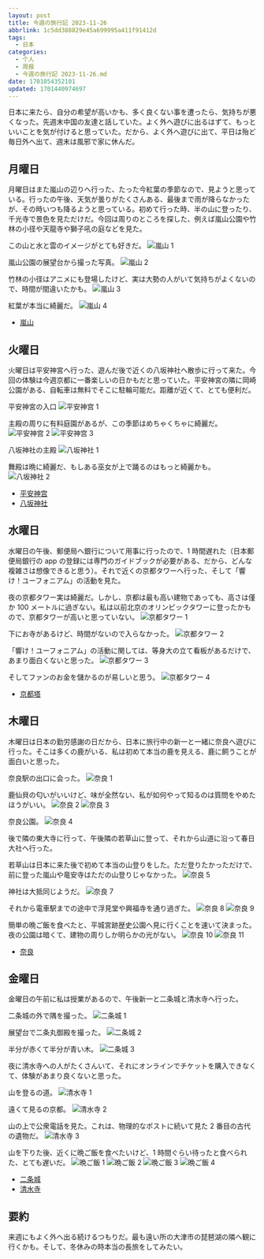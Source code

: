 ```yaml
---
layout: post
title: 今週の旅行記 2023-11-26
abbrlink: 1c5dd388829e45a699995a411f91412d
tags:
  - 日本
categories:
  - 个人
  - 周报
  - 今週の旅行記 2023-11-26.md
date: 1701054352101
updated: 1701440974697
---
```


日本に来たら、自分の希望が高いかも、多く良くない事を遭ったら、気持ちが悪くなった。先週末中国の友達と話していた。よく外へ遊びに出るはずて、もっといいことを気が付けると思っていた。だから、よく外へ遊びに出て、平日は殆ど毎日外へ出て、週末は風邪で家に休んだ。

## 月曜日

月曜日はまた嵐山の辺りへ行った、たった今紅葉の季節なので、見ようと思っている。行ったの午後、天気が曇りがたくさんある、最後まで雨が降らなかったが、その時いつも降るようと思っている。初めて行った時、半の山に登ったり、千光寺で景色を見ただけだ。今回は周りのところを探した、例えば嵐山公園や竹林の小径や天龍寺や獅子吼の庭などを見た。

この山と水と雲のイメージがとても好きだ。
![嵐山 1](https://image-proxy.rxliuli.com/?url=https://lh3.googleusercontent.com/pw/ADCreHdIo_nK75PHsTopOuW7WevXjy6At1FrIorlBqvHRdz2NiZFFbJOeIUDc29ysKz53t960MIPWWico9NwPjZS1olN19pNfBkXx4CKHRMv1Kq7IQmknM5YcElX_VUF945vN7pCxE99sLnBtAUM34fnexCQ=w2554-h1916-s-no-gm)

嵐山公園の展望台から撮った写真。
![嵐山 2](https://image-proxy.rxliuli.com/?url=https://lh3.googleusercontent.com/pw/ADCreHd36t8PZvjuXXFPi_9aahsXMuZsDLiE493Rc4sOPiPVqw32qfPGppxnZKtjO8AlWLtgIHmaS_djrCwOUfz3z9GHnBeyi7MJ5WUsrvtmsCexH4fTTs-BXRv0Yy5Eump2W11LJl84yXuoA5t_H8hffxjn=w2554-h1916-s-no-gm)

竹林の小径はアニメにも登場したけど、実は大勢の人がいて気持ちがよくないので、時間が間違いたかも。
![嵐山 3](https://image-proxy.rxliuli.com/?url=https://lh3.googleusercontent.com/pw/ADCreHf1IuvJyWvDJl8JiElYXw1VdYbelljwBaKX_kFS0j4YzOUYJiJXpg3amf63-vLuwxkc6e6sMRSMzQijBgqDWtVRcka2dZCHNE_6rToT0AAeDudnS3wyINGo9geVWpB3cgeGcyzMIF3wDbPsFRY_yOh8=w1438-h1916-s-no-gm)

紅葉が本当に綺麗だ。
![嵐山 4](https://image-proxy.rxliuli.com/?url=https://lh3.googleusercontent.com/pw/ADCreHdIXmT0onueS4rXllPed3gcqkUYK6qsTVvqGjRJ4BRTSqXkG_TeTo53GIgbZOpcaFj1czpMLPjcAtFe9qJjk6q1gZNHMdmMMxM21g5TP2BS5I33Aa3IceDlSCrVJk5vxZQwWUf3qGQycbTbIs0KfMUy=w1438-h1916-s-no-gm)

- [嵐山](https://photos.app.goo.gl/kaiempVe5LsU64Gw5)

## 火曜日

火曜日は平安神宮へ行った、遊んだ後で近くの八坂神社へ散歩に行って来た。今回の体験は今週京都に一番楽しいの日かもだと思っていた。平安神宮の隣に岡崎公園がある、自転車は無料でそこに駐輪可能だ。距離が近くて、とても便利だ。

平安神宮の入口
![平安神宫 1](https://image-proxy.rxliuli.com/?url=https://lh3.googleusercontent.com/pw/ADCreHdQcSiZ7VKtazrBDc8q4hCFBdHcNRsWbS9s8uU0ftt44XVExy76q38_RHcfoQ8CC6a3ke7ma8d4oFWV1BMJoMrecOtmkdmjjtCLnxuCCiCXZlVSYHE-c1W3CiG9aCwckV0moZUhilafTek5U1LfHmQl=w2554-h1916-s-no-gm)

主殿の周りに有料庭園があるが、この季節はめちゃくちゃに綺麗だ。
![平安神宫 2](https://image-proxy.rxliuli.com/?url=https://lh3.googleusercontent.com/pw/ADCreHcsl6STDx8G5neH6AlEL5d1U0AEYn5QOa3JbxXQY_xmVm0rnZhkTxRTpJv_l3Ng3DktnjwGsU0rqlJySxyh4MghuKsRw193ojoy-qaTQ6xwl6pfgJOp46eFG2YJJaZDyIWQAnGJA7CpdWUGKJAG1G0q=w2554-h1916-s-no-gm)
![平安神宫 3](https://image-proxy.rxliuli.com/?url=https://lh3.googleusercontent.com/pw/ADCreHf0tKdik8kC2lX7F1lCwSWa78KDno4WhZvh97jp0UJE-K4haF1HKDFtDdBfs0b7VqnNcXoXeXuGvsZEMCwwZKdhWisOOI-SIWidxzHVX3JCU4NSp8DstjjvtX8_oNG38wPq81UPpPvMqzPdgqTXEVvn=w2554-h1916-s-no-gm)

八坂神社の主殿
![八坂神社 1](https://image-proxy.rxliuli.com/?url=https://lh3.googleusercontent.com/pw/ADCreHe7FlQ1RIi4HgZfdCsFYnVPUtcVmF2al5Aw5yQpU2ZxzNh3yIV_0L8MgCV1FnAGj20_znDh1RtIxb9mok2fdXRxrc9wGfWY6wyjdrUnxu7nj6yywR-1aJ5lDJPfvRUUIa3klRy4yjhiiEhcY5Nuhz_7=w2554-h1916-s-no-gm)

舞殿は晩に綺麗だ、もしある巫女が上で踊るのはもっと綺麗かも。
![八坂神社 2](https://image-proxy.rxliuli.com/?url=https://lh3.googleusercontent.com/pw/ADCreHdaHGEOXycTqSkM-ZLPVFkmM1zLeOmcwdCBVD2xOizWmqlrc8CUhH3WyfuIptFrxe5HU0Ln0Pa3LKIbAGv1MEbkfsm1Z3l64f29QaTbC33NbzUKtDtP_NbtH0MqedB1d_0tYWW5oC5dKsy1ZG9sVoKM=w2554-h1916-s-no-gm)

- [平安神宫](https://photos.app.goo.gl/FnT6LiWQLG5NgCuQA)
- [八坂神社](https://photos.app.goo.gl/xk2tAFcN4vumQmSA6)

## 水曜日

水曜日の午後、郵便局へ銀行について用事に行ったので、1 時間遅れた（日本郵便局銀行の app の登録には専門のガイドブックが必要がある、だから、どんな複雑さは想像できると思う）。それで近くの京都タワーへ行った、そして「響け！ユーフォニアム」の活動を見た。

夜の京都タワー実は綺麗だ。しかし、京都は最も高い建物であっても、高さは僅か 100 メートルに過ぎない。私は以前北京のオリンピックタワーに登ったかもので、京都タワーが高いと思っていない。
![京都タワー 1](https://image-proxy.rxliuli.com/?url=https://lh3.googleusercontent.com/pw/ADCreHehDH9HHuJqQtlTapVXKV5Izgqqm-GfJviJePYuwxgylgrJBdCnArr3IvZKAMBunCcnHmnQX53Y_hrJgQ3ktwFALI_TcKEOVKngdfFsVL7NRp2rMVenmocCDEDtd1pRrYSaKbd90rb_kzEyR9xqVUE-=w1438-h1916-s-no-gm)

下にお寺があるけど、時間がないので入らなかった。
![京都タワー 2](https://image-proxy.rxliuli.com/?url=https://lh3.googleusercontent.com/pw/ADCreHfslLg95IvQJNgYVOCRvGf4sky8jUfKr2Gm9OUwnGCrgo8L1sl9982yqMZAlcikPVsxCoqBlUBG0wUijy-w3HCuhkaewztoOlK26-NBrw5ZBeoKa4MuacpA2lqcv7G4ZhBkSSjExDNOUc0jc8KRgwvh=w2554-h1916-s-no-gm)

「響け！ユーフォニアム」の活動に関しては、等身大の立て看板があるだけで、あまり面白くないと思った。
![京都タワー 3](https://image-proxy.rxliuli.com/?url=https://lh3.googleusercontent.com/pw/ADCreHcpN0eyNkalTsCC_VE-5mJmwfKxpG5GxEIH90KCkVwgG6INH5JB_ekINp2D-ZozIsL48WoMWvBasN8CiRdUMLH8UHXunORovFVOqfQ4i6Ytt6jHaBxTRH9Dzgtx5CUGqofOnK21LcgrSiPDNPYDXNfm=w2554-h1916-s-no-gm)

そしてファンのお金を儲かるのが易しいと思う。
![京都タワー 4](https://image-proxy.rxliuli.com/?url=https://lh3.googleusercontent.com/pw/ADCreHdCyhlzXPLj23-RCbGEKlq_QzARH6Q9NhnYBdsNVSf02DBHBWed8fNotDzEQzz_dUQZIuEZtoZF7RVZP0CONKu7pvk5NEl8o9y78R8ll-fEAAz7LycEjgPvQ-xR1MZWY41T__-5xkXi51ItI58LUR8l=w2554-h1916-s-no-gm)

- [京都塔](https://photos.app.goo.gl/9unL9DtzwgrZ4ep5A)

## 木曜日

木曜日は日本の勤労感謝の日だから、日本に旅行中の新一と一緒に奈良へ遊びに行った。そこは多くの鹿がいる、私は初めて本当の鹿を見える、鹿に飼うことが面白いと思った。

奈良駅の出口に会った。
![奈良 1](https://image-proxy.rxliuli.com/?url=https://lh3.googleusercontent.com/pw/ADCreHeVrB6NThNeDI75luuyPBQgpfaKvJurKIYBsN7Hzgzv_J1QOL5_z44Cl_DYKjFkk_xDwTJFMYDlgtdj6_k1cz-Nyki5jeoBl4V5y-U66ezpm0jUShjgyUrh0ZT0XZWouSiOMKMKUy8wujS-6P8-Cqjf=w2554-h1916-s-no-gm)

鹿仙貝の匂いがいいけど、味が全然ない、私が如何やって知るのは質問をやめたほうがいい。
![奈良 2](https://image-proxy.rxliuli.com/?url=https://lh3.googleusercontent.com/pw/ADCreHdZaQNzIOjuclV4F6Jx5-V5XmWuzd9mEEVIvIiU3UpypsB_mSoitemAn8e1uyQRTR_bvXw8rkIDmOH3QJ7kWRtdtmGmLORP0LhSBTwu72ZWQLkwCtbSIbnb7GicIplsOjNFU3O_ThzWjVSW2GHa2LOa=w1438-h1916-s-no-gm)
![奈良 3](https://image-proxy.rxliuli.com/?url=https://lh3.googleusercontent.com/pw/ADCreHfwHivA-invBNdzDeBS-pQaJBvPEHHT2DrNyqPN5_4asZvWZmOIBx_w_Q2-tOXZNnBc39RaLluJ7pyEc_80RtWG6eihvNlKBLPlhw4WxYP83AkaOe9G8QRSljxKXgwV656bfg1-LBgJXN7BmchvOPsp=w1438-h1916-s-no-gm)

奈良公園。
![奈良 4](https://image-proxy.rxliuli.com/?url=https://lh3.googleusercontent.com/pw/ADCreHfIznjHr0BMEBGZsMP1ghJR842HCCFfTosTW07sAsx16IoTdOvto_VvzSXG4oQ_19WXG6qkSkU17n_auIQQ3CQtHBay3LjYHuQg3PZXanii3RMw9a6p8jiOlS6AYDZfiiTYbQK-Magvab47m3Pjxd3q=w2554-h1916-s-no-gm)

後で隣の東大寺に行って、午後隣の若草山に登って、それから山道に沿って春日大社へ行った。

若草山は日本に来た後で初めて本当の山登りをした。ただ登りたかっただけで、前に登った嵐山や竜安寺はただの山登りじゃなかった。
![奈良 5](https://image-proxy.rxliuli.com/?url=https://lh3.googleusercontent.com/pw/ADCreHcuqLw8Dk7gZpWp6eiznKg80BfM7pY418elXMuB8jeIQuE3PpgaNF33BahmR6S6t53zh1KdMC4XFA9sWD80IOuaw2WME2V5MQMko_YDyEKam8NBXHfO749bTeQ5yGZrPPWXLC7pVgo_7vmjuJcfFBFw=w2554-h1916-s-no-gm)

神社は大抵同じようだ。
![奈良 7](https://image-proxy.rxliuli.com/?url=https://lh3.googleusercontent.com/pw/ADCreHdkXomi95TGI6ZlGZI6JRjnsi2ZzUmUPEOpU5paC2fggO6H6h4EaVJyE8e53r4INRZa2cAmFHmMexh-biamswJeeGcZVamxfcmV-PpK6s4eMnbTHBhHecpL78m9Ni8V4EioQigp5Av7WThSAvNae3FC=w2554-h1916-s-no-gm)

それから電車駅までの途中で浮見堂や興福寺を通り過ぎた。
![奈良 8](https://image-proxy.rxliuli.com/?url=https://lh3.googleusercontent.com/pw/ADCreHe8VO68aEyzo718tiDXJx0mvamp7z0NbQaBiN-8GL5KW55ezR_Sn0CjiUdqG18GPeOYy_nQ_r-FVQZwIOP3lR1XctGRg835EYsazULUj0KE51gNGStzABNYwCy7AYrCE3ZUeGW8mJ2ICpcvSGFpZ9E9=w2554-h1916-s-no-gm)
![奈良 9](https://image-proxy.rxliuli.com/?url=https://lh3.googleusercontent.com/pw/ADCreHde8gEW3Z4j3OsEu3DrTwUbz2Ja3r-Bf4KCvbbVOvioKxkviPYUB2o3j53n16v0JdZPrqf1JWCrNK3nM4zqRwho5hS1pyZsIDKX9lG5-Lvs2-iUYgnd7qUHw-TcJgJ0zburKuqCvNqLVCyQUpeK0PTZ=w2554-h1916-s-no-gm)

簡単の晩ご飯を食べたと、平城宮跡歴史公園へ見に行くことを速いて決まった。夜の公園は暗くて、建物の周りしか明らかの光がない。
![奈良 10](https://image-proxy.rxliuli.com/?url=https://lh3.googleusercontent.com/pw/ADCreHfU09Y6oS2sa_f9RONP7qjCvGznIoRsHoBO6Hl8TCks4IlnDJ9NFMsPjJRK3GS8a--dqmnjlB1mAI-b4hYA6g0ziRMPF2ws4fOkCp3XRSzZGct4n-fHnnA1Su3nWz5RQ6r979na5dbPg7dDEybNeIBp=w2554-h1916-s-no-gm)
![奈良 11](https://image-proxy.rxliuli.com/?url=https://lh3.googleusercontent.com/pw/ADCreHe5pTSKNuiyePuAYU3tvCoacxdo5blyk56bR02AV6gFtFrPcna6G_2CAJGZ0w1v5AT2-0GZiS9BVfJxcoqq5A4Pe9waWjthJMMuiMzGFuK6-EYU8i0S6VqBBzC685O9sVJF23LtBasC2akQSYGXtuC6=w2554-h1916-s-no-gm)

- [奈良](https://photos.app.goo.gl/1rj3qHz8K8DhzBQN7)

## 金曜日

金曜日の午前に私は授業があるので、午後新一と二条城と清水寺へ行った。

二条城の外で隅を撮った。
![二条城 1](https://image-proxy.rxliuli.com/?url=https://lh3.googleusercontent.com/pw/ADCreHdx6ZY27WVmAyExf_q9Pvmf4pUGPCJB91hAqzjfNxOnnWf1U-Bpck1NFr5Q4hHUU9nmzyqkvufaORd9Gcvi23UJjlpGnaxAuQmLYbn1IyyN86_uFcO5tipMQGqSdhLXixEMW-DO-cD84stvvAtefVjU=w2554-h1916-s-no-gm)

展望台で二条丸御殿を撮った。
![二条城 2](https://image-proxy.rxliuli.com/?url=https://lh3.googleusercontent.com/pw/ADCreHf9seCkyra3tKqKkE69Tj-atHB_Bw8HKeM5hzAGq7H8BO_DVC0Gr07xE_HxEcozLdHS-WNf5UJJ18-lkhFKC73vpms6jZ6DwSxmxlivCv6iyI5z-NNaVJAf2Y_Yzdd22RtE-6dYkkPVVRx3BrHlNur7=w2554-h1916-s-no-gm)

半分が赤くて半分が青い木。
![二条城 3](https://image-proxy.rxliuli.com/?url=https://lh3.googleusercontent.com/pw/ADCreHcKF_MaYKdwaqjvUjhnAbzYsb-FBtB5QfqFNlSb5RWIsnvovrquFKZ3M1Qtj7yAc9jF3MvKawO-YKOU_rpeiOrlO7Quosy8rY1mZja1PrwsYeHnZ5gJTUvpNRJFqFXAs59fzIR6INaTU6WLmEBe2Zif=w2554-h1916-s-no-gm)

夜に清水寺への人がたくさんいて、それにオンラインでチケットを購入できなくて、体験があまり良くないと思った。

山を登るの道。
![清水寺 1](https://image-proxy.rxliuli.com/?url=https://lh3.googleusercontent.com/pw/ADCreHfsl4-jNMUFU8QeVZXL6CbvLg4cbKuM-Eo9UuUEwlMbiODJspstcU0nhLszOKiKX6lg5NS3Mz_M-l5jPP7MtyAOPp-TD_dx2_JsSVk6Terogvu20WKmd0ua5nmUPUuRJAwBK97RpG6hyJyrbjRqMzL8=w2554-h1916-s-no-gm)

遠くて見るの京都。
![清水寺 2](https://image-proxy.rxliuli.com/?url=https://lh3.googleusercontent.com/pw/ADCreHdbnh35G2M1PphxgzDRi99bY3E9fMfFm6tyYCrcoLNebfPLUWPz1lOcwhUOuJPwhDlA5BgLwCMGHjpCzAhpvKJ-GoHQrIunbJ1D3HKapwTRpvFeSE0yBhchAUSl64iOe3WltBRtekfrk1Ky8lNP8_aI=w2554-h1916-s-no-gm)

山の上で公衆電話を見た。これは、物理的なポストに続いて見た 2 番目の古代の遺物だ。
![清水寺 3](https://image-proxy.rxliuli.com/?url=https://lh3.googleusercontent.com/pw/ADCreHfg1XHpao5_EhsWneeZWICM83DNoN-ItW-zFVINnzJlr67pd19sV1PlmQ4v_oPDuwvh7yIUqiZe5yXGZBb-Dv50JDFVTAg_5bsqzujvfJ84qB7erOZrlpwembMrn4KRdQLu1_ARKBFX7FTFntlQCDpK=w1438-h1916-s-no-gm)

山を下りた後、近くに晩ご飯を食べたいけど、1 時間ぐらい待ったと食べられた、とても遅いだ。
![晩ご飯 1](https://image-proxy.rxliuli.com/?url=https://lh3.googleusercontent.com/pw/ADCreHfrMG1AOhtIrJEuKGNAjbTPlxHohQ3Pbm_McMqqjlyYAXrEcBnCqH4gR-0i-IEUZHXCDeUnsidEX_GHCiEMU7mmJ9mQ4rH13L6vllan6rffVhB_de4mSEnnvY-Fp3GvwmN6mrZakxV2dyPapNGy__pn=w2554-h1916-s-no-gm)
![晩ご飯 2](https://image-proxy.rxliuli.com/?url=https://lh3.googleusercontent.com/pw/ADCreHdIU9y6QqODwCJeFgSTX_IZyfQ_V_eKJ1D-dXdysywCLF6CD3PSzhAzFZ3IeaYm48qyRg8JJq-kfdzAvEI4XPP73e-0pr00bsyUQrphchkzq74P_GrngIWCAstr5gwJerAdz0XBVjDAk-pzrip4yWES=w2554-h1916-s-no-gm)
![晩ご飯 3](https://image-proxy.rxliuli.com/?url=https://lh3.googleusercontent.com/pw/ADCreHfs41okJ09zNXGw4tZQyvvkEY3twZbzUg77dnCLLiWo3OFafwgBI8lo_h3SfXa930k4GbdVxCKFmO7QVN-S49J7fYCxWAu8qKqdQEcLIarX5zYsl2tNQTjPEN6huNpHrYwFK-6KDMh1aEtNwxTXgMmt=w2554-h1916-s-no-gm)
![晩ご飯 4](https://image-proxy.rxliuli.com/?url=https://lh3.googleusercontent.com/pw/ADCreHeiV0_38MDtlciIBUHLLTsW4vlxIu8LpXGtVJyeQj1EmjbhhFugp4y3yE-kMC64w2AgEw7ISDH3YA3ON-GHJD0a0L6-Wnb-zMkjsrWi_ytUITh_quSvt5hobGRsWXftUGs3etmPg_aEtnlffXjL6b1w=w2554-h1916-s-no-gm)

- [二条城](https://photos.app.goo.gl/T3Lc7aR453R8gcVL6)
- [清水寺](https://photos.app.goo.gl/pjqzNkNX8iwzhEsX8)

## 要約

来週にもよく外へ出る続けるつもりだ。最も遠い所の大津市の琵琶湖の隣へ観に行くかも。そして、冬休みの時本当の長旅をしてみたい。
